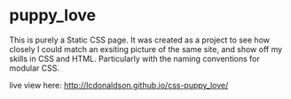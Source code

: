 # puppy_love

This is purely a Static CSS page. It was created as a project to see how closely I could match an exsiting picture of the same site, and show off my skills in CSS and HTML. Particularly with the naming conventions for modular CSS.

live view here: http://lcdonaldson.github.io/css-puppy_love/

